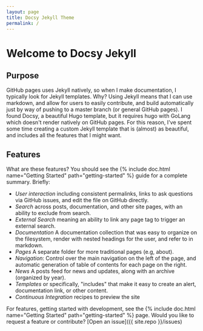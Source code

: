 ```yaml
---
layout: page
title: Docsy Jekyll Theme
permalink: /
---
```


# Welcome to Docsy Jekyll
## Purpose

GitHub pages uses Jekyll natively, so when I make documentation, I typically
look for Jekyll templates. Why? Using Jekyll means that I can use markdown,
and allow for users to easily contribute, and build automatically just by
way of pushing to a master branch (or general GitHub pages).
I found Docsy, a beautiful Hugo template, but it requires hugo with GoLang
which doesn't render natively on GitHub pages. For this reason, I've spent
some time creating a custom Jekyll template that is (almost) as beautiful,
and includes all the features that I might want.

## Features

What are these features? You should see the {% include doc.html name="Getting Started" path="getting-started" %}
guide for a complete summary. Briefly:

 - *User interaction* including consistent permalinks, links to ask questions via GitHub issues, and edit the file on GitHub directly.
 - *Search* across posts, documentation, and other site pages, with an ability to exclude from search.
 - *External Search* meaning an ability to link any page tag to trigger an external search.
 - *Documentation* A documentation collection that was easy to organize on the filesystem, render with nested headings for the user, and refer to in markdown.
 - *Pages* A separate folder for more traditional pages (e.g, about).
 - *Navigation*: Control over the main navigation on the left of the page, and automatic generation of table of contents for each page on the right.
 - *News* A posts feed for news and updates, along with an archive (organized by year).
 - *Templates* or specifically, "includes" that make it easy to create an alert, documentation link, or other content.
 - *Continuous Integration* recipes to preview the site


For features, getting started with development, see the {% include doc.html name="Getting Started" path="getting-started" %} page. Would you like to request a feature or contribute?
[Open an issue]({{ site.repo }}/issues)
